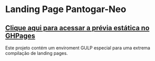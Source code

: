 # Landing Page Pantogar-Neo

## [Clique aqui para acessar a prévia estática no GHPages](https://vitorregisrr.github.io/pantogarneo/pages/)


Este projeto contém um enviroment GULP especial para uma extrema compilação de landing pages.

